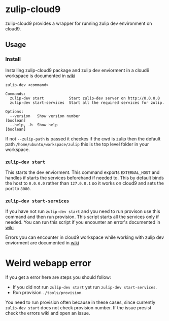 # zulip-cloud9
zulip-cloud9 provides a wrapper for running zulip dev environment on cloud9.

## Usage

### Install
Installing zulip-cloud9 package and zulip dev enviorment in a cloud9 workspace is documented in [wiki](../../wiki)

```
zulip-dev <command>

Commands:
  zulip-dev start           Start zulip-dev server on http://0.0.0.0
  zulip-dev start-services  Start all the required services for zulip.

Options:
  --version   Show version number                                      [boolean]
  --help, -h  Show help                                                [boolean]

```
If not `--zulip-path` is passed it checkes if the cwd is zulip then the default path `/home/ubuntu/workspace/zulip` this is the top level folder in your workspace.

### `zulip-dev start`
This starts the dev enviorment. This command exports `EXTERNAL_HOST` and handles if starts the services beforehand if needed to. This by default binds the host to `0.0.0.0` rather than `127.0.0.1` so it works on cloud9 and sets the port to `8080`.

### `zulip-dev start-services`
If you have not run `zulip-dev start` and you need to run provison use this command and then run provision.
This script starts all the services only if needed. You can run this script if you encounter an error's documented in [wiki](../../wiki/Errors)

Errors you can encounter in cloud9 workspace while working with zulip dev enviorment are documented in [wiki](../../wiki/Errors)

# Weird webapp error
If you get a error here are steps you should follow:
* If you did not run `zulip-dev start` yet run `zulip-dev start-services`. 
* Run provision `./tools/provision`.  

You need to run provision often because in these cases, since currently `zulip-dev start` does not check provision number. If the issue presist check the errors wiki and open an issue.

